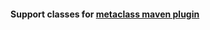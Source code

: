 #### Support classes for [metaclass maven plugin](https://github.com/JoseCanova/maven-metaclass-plugin)
